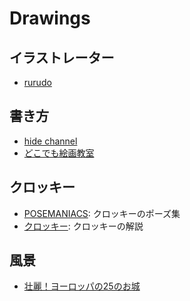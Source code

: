 # Drawings
## イラストレーター

- [rurudo](https://twitter.com/rurudo_/media)

## 書き方

- [hide channel](https://www.youtube.com/channel/UCAcGenBoh-mXpufzPtNh0hg/videos)
- [どこでも絵画教室](https://www.youtube.com/c/%E3%81%A9%E3%81%93%E3%81%A7%E3%82%82%E7%B5%B5%E7%94%BB%E6%95%99%E5%AE%A4/videos)

## クロッキー

- [POSEMANIACS](https://www.posemaniacs.com/): クロッキーのポーズ集
- [クロッキー](https://www.youtube.com/playlist?list=PLaMEq1-vsIARRlk10EhVZ-xc2lJewnIlt): クロッキーの解説

## 風景

- [壮麗！ヨーロッパの25のお城](https://www.buzzfeed.com/jp/bfjapan/29catsles)